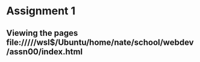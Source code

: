 # Assignment 1

## Viewing the pages file://///wsl$/Ubuntu/home/nate/school/webdev/assn00/index.html

        